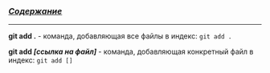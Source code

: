 ### [***Содержание***](./readme.md)
---
**git add .** - команда, добавляющая все файлы в индекс: `git add .`

**git add *[ссылка на файл]*** - команда, добавляющая конкретный файл в индекс: `git add []`
